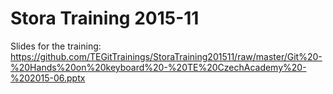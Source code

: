 
# Stora Training 2015-11

Slides for the training: https://github.com/TEGitTrainings/StoraTraining201511/raw/master/Git%20-%20Hands%20on%20keyboard%20-%20TE%20CzechAcademy%20-%202015-06.pptx
